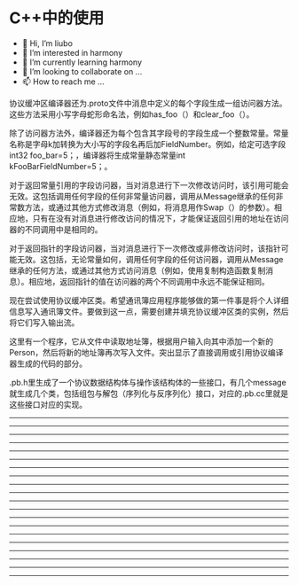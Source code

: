 # C++中的使用

* 👋 Hi, I’m liubo
* 👀 I’m interested in harmony
* 🌱 I’m currently learning harmony
* 💞️ I’m looking to collaborate on ...
* 📫 How to reach me ...







协议缓冲区编译器还为.proto文件中消息中定义的每个字段生成一组访问器方法。这些方法采用小写字母蛇形命名法，例如has_foo（）和clear_foo（）。



除了访问器方法外，编译器还为每个包含其字段号的字段生成一个整数常量。常量名称是字母k加转换为大小写的字段名再后加FieldNumber。例如，给定可选字段int32 foo_bar=5；，编译器将生成常量静态常量int kFooBarFieldNumber=5；。



对于返回常量引用的字段访问器，当对消息进行下一次修改访问时，该引用可能会无效。这包括调用任何字段的任何非常量访问器，调用从Message继承的任何非常数方法，或通过其他方式修改消息（例如，将消息用作Swap（）的参数）。相应地，只有在没有对消息进行修改访问的情况下，才能保证返回引用的地址在访问器的不同调用中是相同的。



对于返回指针的字段访问器，当对消息进行下一次修改或非修改访问时，该指针可能无效。这包括，无论常量如何，调用任何字段的任何访问器，调用从Message继承的任何方法，或通过其他方式访问消息（例如，使用复制构造函数复制消息）。相应地，返回指针的值在访问器的两个不同调用中永远不能保证相同。











现在尝试使用协议缓冲区类。希望通讯簿应用程序能够做的第一件事是将个人详细信息写入通讯簿文件。要做到这一点，需要创建并填充协议缓冲区类的实例，然后将它们写入输出流。



这里有一个程序，它从文件中读取地址簿，根据用户输入向其中添加一个新的Person，然后将新的地址簿再次写入文件。突出显示了直接调用或引用协议编译器生成的代码的部分。













.pb.h里生成了一个协议数据结构体与操作该结构体的一些接口，有几个message就生成几个类，包括组包与解包（序列化与反序列化）接口，对应的.pb.cc里就是这些接口对应的实现。








































---
---
---
---
---
---
---
---
---
---
---
---
---
---
---
---
---
---
---
---